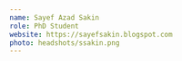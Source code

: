 ```yaml
---
name: Sayef Azad Sakin
role: PhD Student
website: https://sayefsakin.blogspot.com
photo: headshots/ssakin.png
---
```

